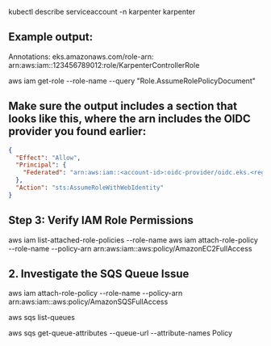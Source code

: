 kubectl describe serviceaccount -n karpenter karpenter

## Example output:
Annotations:
  eks.amazonaws.com/role-arn: arn:aws:iam::123456789012:role/KarpenterControllerRole

aws iam get-role --role-name <KarpenterControllerRole> --query "Role.AssumeRolePolicyDocument"


## Make sure the output includes a section that looks like this, where the arn includes the OIDC provider you found earlier:

```json
{
  "Effect": "Allow",
  "Principal": {
    "Federated": "arn:aws:iam::<account-id>:oidc-provider/oidc.eks.<region>.amazonaws.com/id/DE3B5B54FFA16F73828A0AD63F741DEC"
  },
  "Action": "sts:AssumeRoleWithWebIdentity"
}
```

## Step 3: Verify IAM Role Permissions
aws iam list-attached-role-policies --role-name <KarpenterControllerRole>
aws iam attach-role-policy --role-name <KarpenterControllerRole> --policy-arn arn:aws:iam::aws:policy/AmazonEC2FullAccess

##  2. Investigate the SQS Queue Issue
aws iam attach-role-policy --role-name <KarpenterControllerRole> --policy-arn arn:aws:iam::aws:policy/AmazonSQSFullAccess

aws sqs list-queues

aws sqs get-queue-attributes --queue-url <queue-url> --attribute-names Policy
```
